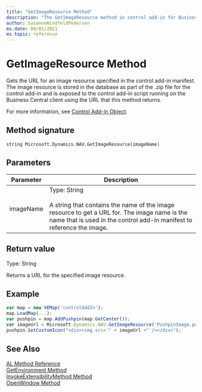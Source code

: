 ```yaml
---
title: "GetImageResource Method"
description: "The GetImageResource method in control add-in for Business Central"
author: SusanneWindfeldPedersen
ms.date: 04/01/2021
ms.topic: reference
---
```


# GetImageResource Method

Gets the URL for an image resource specified in the control add-in manifest. The image resource is stored in the database as part of the .zip file for the control add-in and is exposed to the control add-in script running on the Business Central client using the URL that this method returns. 

For more information, see [Control Add-in Object](../devenv-control-addin-object.md). 
  
## Method signature  

`string Microsoft.Dynamics.NAV.GetImageResource(imageName)`  
  
## Parameters  
  
|Parameter|Description|  
|---------------|-----------------|  
|imageName|Type: String<br /><br /> A string that contains the name of the image resource to get a URL for. The image name is the name that is used in the control add-in manifest to reference the image.|  
  
## Return value  

Type: String  
  
Returns a URL for the specified image resource.  
  
## Example  
  
```javascript
var map = new VEMap('controlAddIn');  
map.LoadMap(...);  
var pushpin = map.AddPushpin(map.GetCenter());  
var imageUrl = Microsoft.Dynamics.NAV.GetImageResource('PushpinImage.png');  
pushpin.SetCustomIcon("<div><img src='" + imageUrl +"'/></div>");   
```  

## See Also

[AL Method Reference](../methods-auto/library.md)  
[GetEnvironment Method](devenv-getenvironment-method.md)   
[InvokeExtensibilityMethod Method](devenv-invokeextensibility-method.md)   
[OpenWindow Method](devenv-openwindow-method.md)  
